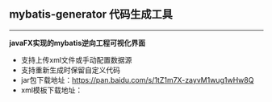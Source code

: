 
## mybatis-generator 代码生成工具


***



**javaFX实现的mybatis逆向工程可视化界面**
+ 支持上传xml文件或手动配置数据源
+ 支持重新生成时保留自定义代码
+ jar包下载地址：https://pan.baidu.com/s/1tZ1m7X-zayvM1wug1wHw8Q
+ xml模板下载地址：
